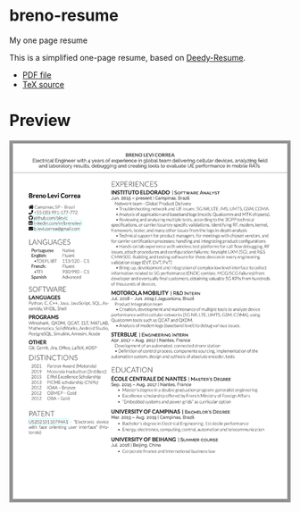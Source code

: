 # breno-resume
My one page resume

This is a simplified one-page resume, based on [Deedy-Resume](https://github.com/deedy/Deedy-Resume).

- [PDF file](./breno-resume.pdf)
- [TeX source](./breno-resume.tex)

# Preview

![alt tag](./breno-resume-preview.png)
